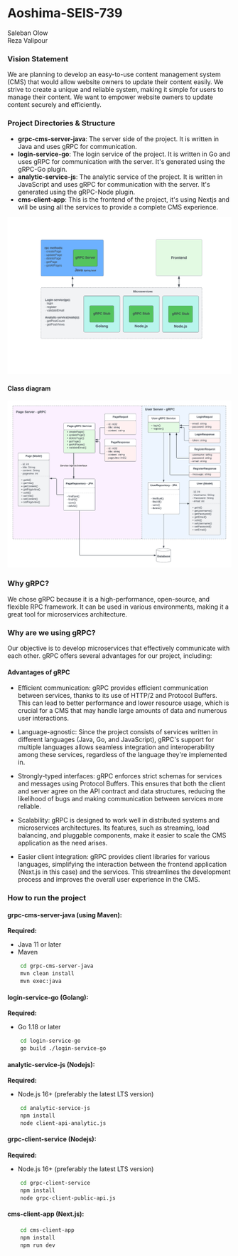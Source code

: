 # Aoshima-SEIS-739
Saleban Olow <br>
Reza Valipour

### Vision Statement

We are planning to develop an easy-to-use content management system (CMS) that would allow website owners to update their content easily. We strive to create a unique and reliable system, making it simple for users to manage their content. We want to empower website owners to update content securely and efficiently. 


### Project Directories & Structure
- <strong>grpc-cms-server-java</strong>: The server side of the project. It is written in Java and uses gRPC for communication.
- <strong>login-service-go</strong>: The login service of the project. It is written in Go and uses gRPC for communication with the server. It's generated using the gRPC-Go plugin.
- <strong>analytic-service-js</strong>: The analytic service of the project. It is written in JavaScript and uses gRPC for communication with the server. It's generated using the gRPC-Node plugin.
- <strong>cms-client-app</strong>: This is the frontend of the project, it's using Nextjs and will be using all the services to provide a complete CMS experience.

![Image description](./images/new_diagram.png)

#### Class diagram
![Image description](./diagrams/class_diagram/class-diagram.png)


### Why gRPC?
We chose gRPC because it is a high-performance, open-source, and flexible RPC framework. It can be used in various environments, making it a great tool for microservices architecture.


### Why are we using gRPC?
Our objective is to develop microservices that effectively communicate with each other. gRPC offers several advantages for our project, including:

#### Advantages of gRPC
- Efficient communication: gRPC provides efficient communication between services, thanks to its use of HTTP/2 and Protocol Buffers. This can lead to better performance and lower resource usage, which is crucial for a CMS that may handle large amounts of data and numerous user interactions.

- Language-agnostic: Since the project consists of services written in different languages (Java, Go, and JavaScript), gRPC's support for multiple languages allows seamless integration and interoperability among these services, regardless of the language they're implemented in.

- Strongly-typed interfaces: gRPC enforces strict schemas for services and messages using Protocol Buffers. This ensures that both the client and server agree on the API contract and data structures, reducing the likelihood of bugs and making communication between services more reliable.

- Scalability: gRPC is designed to work well in distributed systems and microservices architectures. Its features, such as streaming, load balancing, and pluggable components, make it easier to scale the CMS application as the need arises.

- Easier client integration: gRPC provides client libraries for various languages, simplifying the interaction between the frontend application (Next.js in this case) and the services. This streamlines the development process and improves the overall user experience in the CMS.


### How to run the project

#### grpc-cms-server-java (using Maven):
<strong>Required:</strong><br>
- Java 11 or later
- Maven

```bash
    cd grpc-cms-server-java
    mvn clean install
    mvn exec:java
```

#### login-service-go (Golang):
<strong>Required:</strong><br>
- Go 1.18 or later

```bash
    cd login-service-go
    go build ./login-service-go
```

#### analytic-service-js (Nodejs):
<strong>Required:</strong><br>
- Node.js 16+ (preferably the latest LTS version)

```bash
    cd analytic-service-js
    npm install
    node client-api-analytic.js
```

#### grpc-client-service (Nodejs):
<strong>Required:</strong><br>
- Node.js 16+ (preferably the latest LTS version)

```bash
    cd grpc-client-service
    npm install
    node grpc-client-public-api.js
```

#### cms-client-app (Next.js):
```bash
    cd cms-client-app
    npm install
    npm run dev
```

